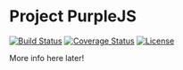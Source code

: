 Project PurpleJS
================

[![Build Status](https://travis-ci.org/purplejs/purplejs.svg?branch=master)](https://travis-ci.org/purplejs/purplejs)
[![Coverage Status](https://coveralls.io/repos/github/purplejs/purplejs/badge.svg?branch=master)](https://coveralls.io/github/purplejs/purplejs?branch=master)
[![License](https://img.shields.io/github/license/purplejs/purplejs.svg)](http://www.apache.org/licenses/LICENSE-2.0.html)

More info here later!

